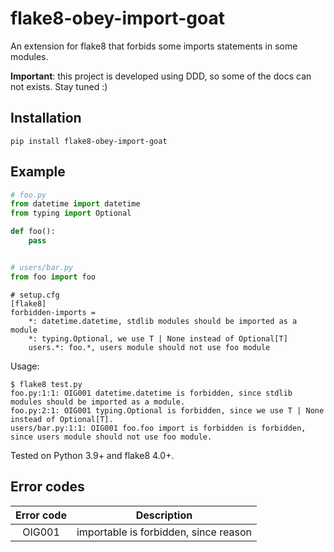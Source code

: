 # flake8-obey-import-goat

An extension for flake8 that forbids some imports statements
in some modules.

**Important**: this project is developed using DDD, so some of the docs
can not exists. Stay tuned :)

## Installation

```terminal
pip install flake8-obey-import-goat
```

## Example

```python
# foo.py
from datetime import datetime
from typing import Optional

def foo():
    pass


# users/bar.py
from foo import foo
```

```
# setup.cfg
[flake8]
forbidden-imports =
    *: datetime.datetime, stdlib modules should be imported as a module
    *: typing.Optional, we use T | None instead of Optional[T]
    users.*: foo.*, users module should not use foo module
```

Usage:

```terminal
$ flake8 test.py
foo.py:1:1: OIG001 datetime.datetime is forbidden, since stdlib modules should be imported as a module.
foo.py:2:1: OIG001 typing.Optional is forbidden, since we use T | None instead of Optional[T].
users/bar.py:1:1: OIG001 foo.foo import is forbidden is forbidden, since users module should not use foo module.
```

Tested on Python 3.9+ and flake8 4.0+.

## Error codes

| Error code |                     Description          |
|:----------:|:----------------------------------------:|
|   OIG001   | importable is forbidden, since reason |

